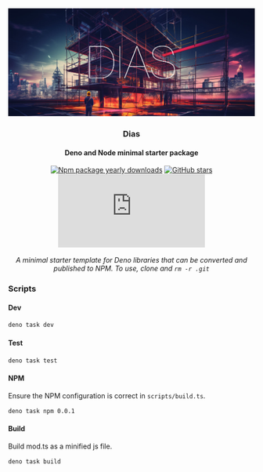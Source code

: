 <div align="center">
<br />

![Dias](.github/banner.jpg)

### Dias
#### Deno and Node minimal starter package

[![Npm package yearly downloads](https://badgen.net/npm/dy/express)](https://npmjs.com/package/express)
[![GitHub stars](https://img.shields.io/github/stars/freeCodeCamp/freeCodeCamp.svg?style=social&label=Star&maxAge=2592000)](https://github.com/freeCodeCamp/freeCodeCamp)
[![NuGet stable version](https://badgen.net/nuget/v/newtonsoft.json)](https://nuget.org/packages/newtonsoft.json)

*A minimal starter template for Deno libraries that can be converted and published to NPM. To use, clone and `rm -r .git`*
</div>

### Scripts

#### Dev
```sh
deno task dev
```
#### Test
```sh
deno task test
```
#### NPM
Ensure the NPM configuration is correct in `scripts/build.ts`.
```sh
deno task npm 0.0.1
```
#### Build
Build mod.ts as a minified js file.
```sh
deno task build
```